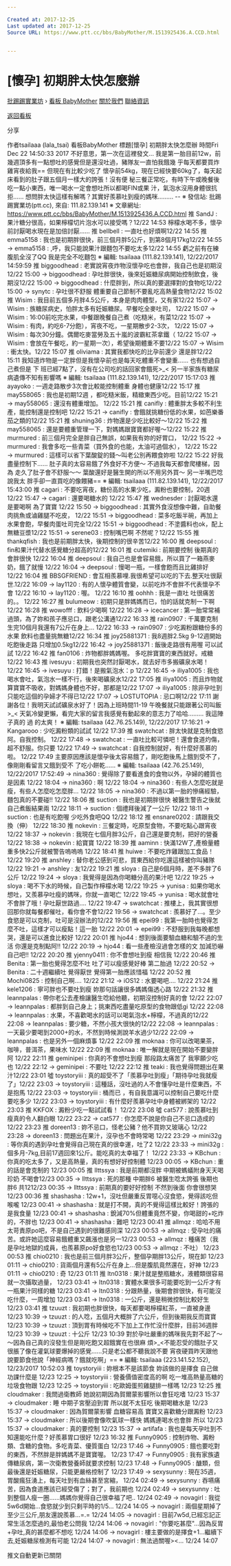 ```yaml
---

Created at: 2017-12-25
Last updated at: 2017-12-25
Source URL: https://www.ptt.cc/bbs/BabyMother/M.1513925436.A.CCD.html


---
```


# [懷孕] 初期胖太快怎麼辦


[批踢踢實業坊](https://www.ptt.cc/) › [看板 BabyMother](https://www.ptt.cc/bbs/BabyMother/index.html) [關於我們](https://www.ptt.cc/about.html) [聯絡資訊](https://www.ptt.cc/contact.html)

[返回看板](https://www.ptt.cc/bbs/BabyMother/index.html)

分享

作者tsailaaa (lala\_tsai)
看板BabyMother
標題\[懷孕\] 初期胖太快怎麼辦
時間Fri Dec 22 14:50:33 2017
不好意思，第一次在這裡發文... 我是第一胎目前12w，前幾週頂多有一點想吐的感覺但是還沒吐過，豬隊友一直怕我餓幾 乎每天都要買炸雞宵夜給我== 但現在有比較少吃了 懷孕前54kg，現在已經快要60kg了，每天起床看到的肚子跟五個月一樣大的誇張！沒有便 秘三餐正常吃，有時下午或晚餐後吃一點小東西，唯一喝水一定會想吐所以都喝FIN或果 汁，氣泡水沒用身體很抗拒...... 想問胖太快這樣有解嗎？其實好羨慕吐到瘦的媽咪......... -- ※ 發信站: 批踢踢實業坊(ptt.cc), 來自: 111.82.139.141 ※ 文章網址: <https://www.ptt.cc/bbs/BabyMother/M.1513925436.A.CCD.html>
推 SandJ : 果汁糖分很高，如果檸檬切片泡水可以接受嗎？12/22 14:53
檸檬水喝不多，懷孕前討厭喝水現在是加倍討厭......
推 bellbell : 一直吐也好煩啊12/22 14:55
推 emma5158 : 我也是初期胖很快，前三個月胖5公斤，到第8個月17kg12/22 14:55
→ emma5158 : ,呼，我只能說果汁跟麵包不要吃太多12/22 14:55
虧之前有在練腹肌全沒了QQ 我是完全不吃麵包 ※ 編輯: tsailaaa (111.82.139.141), 12/22/2017 14:59:59
推 biggoodhead : 老實說宵夜炸物沒懷孕吃也會胖，我自己也是初期沒12/22 15:00
→ biggoodhead : 孕吐胖很快，後來妊娠糖尿病開始控制飲食，後期沒12/22 15:00
→ biggoodhead : 什麼胖到，所以真的要選擇對的食物吃12/22 15:00
→ synytc : 孕吐很不舒服 體重要自己節制不要亂吃高熱量食物12/22 15:02
推 Wisim : 我目前五個多月胖4.5公斤，本身是肉肉體型，又有家12/22 15:07
→ Wisim : 族糖尿病史，怕胖太多有妊娠糖尿。早餐吃全麥吐司， 12/22 15:07
→ Wisim : 16:00前吃完水果，中餐跟晚餐自己煮（吃糙米，有菜12/22 15:07
→ Wisim : 有肉，約吃6-7分飽），宵夜不吃，一星期散步2-3次， 12/22 15:07
→ Wisim : 每次30分鐘。偶爾吃麥當勞及五十嵐的波霸紅茶拿鐵（ 12/22 15:07
→ Wisim : 會放在午餐吃，約一星期一次），希望後期體重不要12/22 15:07
→ Wisim : 衝太快。12/22 15:07
推 oliviama : 其實我都快吃的比孕前還少 還是胖12/22 15:11
我知道炸物是一定胖但是我懷孕前也是每天吃體重不會變重...... 也有想過自己煮但是 下 班已經7點了，沒有在公司吃的話回家會餓死>\_< 另一半家族有糖尿病遺傳不知有影響嗎 ※ 編輯: tsailaaa (111.82.139.141), 12/22/2017 15:17:03
推 ayayoko : 一週走路散步3次會比較能控制體重 身體也健康12/22 15:17
推 may558065 : 我也是初期12週 ，都吃糙米飯，精緻東西少吃。目前12/22 15:21
→ may558065 : 還沒有體重增加。 12/22 15:21
推 canifly : 體重胖太多較不利生產，能控制還是控制吧 12/22 15:21
→ canifly : 會餓就挑糖份低的水果，如芭樂番茄之類的12/22 15:21
推 shuning36 : 炸物還是少吃比較好～12/22 15:22
推 may558065 : 還是要體重管理一下，對媽媽跟寶寶都好喔～12/22 15:22
推 murmured : 前三個月完全是胖自己無誤，如果我有妳的好胃口， 12/22 15:22
→ murmured : 我會多吃一些青菜（買外食的也能，太油可過個水）， 12/22 15:22
→ murmured : 這樣可以省下葉酸錠的錢～叫老公別再餵食妳啦 12/22 15:22
好我盡量控制下...... 肚子真的太容易餓了外食好不方便～ 不過我每天都會爬樓梯，因 為 走久了肚子會不舒服～～ 葉酸還好是醫生開的所以不用另外買～ 另一半嘴巴唸說我太 胖手卻一直買吃的像餵豬== ※ 編輯: tsailaaa (111.82.139.141), 12/22/2017 15:43:00
推 cagari : 不要吃宵夜，糖份高的水果少吃，澱粉也要控制，20週 12/22 15:47
→ cagari : 還要喝糖水的 12/22 15:47
推 wednesder : 討厭喝水還是要喝啊 為了寶寶 12/22 15:50
→ biggoodhead : 其實外食沒想像中難，自助餐肉挑魚或滷雞腿不吃皮， 12/22 15:51
→ biggoodhead : 菜多吃飯半碗，再加上水果會飽，早餐肉蛋吐司完全12/22 15:51
→ biggoodhead : 不塗醬料也ok，配上無糖豆漿12/22 15:51
→ serene03 : 控制嘴巴啊 不然呢？12/22 15:55
推 thankqfish : 我也是前期胖太快，後期控制的很辛苦12/22 16:00
推 deepsoul : fin和果汁代替水感覺糖分超高的12/22 16:01
推 cutemiki : 前期要控制 後期真的會胖很快 12/22 16:04
推 deepsoul : 我自己也是會容易餓，所以買了一箱燕麥奶，餓了就慢 12/22 16:04
→ deepsoul : 慢喝一瓶，一樣會飽而且比雞排好 12/22 16:04
推 BBSGFRIEND : 會互相羨慕哩.我很希望可以吃的下去.整天吐很厭世.12/22 16:09
→ lay1120 : 有的人懷孕體質會變，以前吃炸不會胖不代表懷孕不會 12/22 16:10
→ lay1120 : 喔。 12/22 16:10
推 oohhh : 我是一直吐 吐很痛苦的。。 12/22 16:27
推 bulumeow : 初期只是胖媽媽而已，怕的話就克制一下啊 12/22 16:28
推 wowofff : 飲料少喝啊 12/22 16:28
→ icecancer : 第一胎常常補過頭，為了妳和孩子應忌口，跟老公溝通12/22 16:33
推 rain0907 : 千萬要克制 生完10個月我還有7公斤在身上... 12/22 16:33
→ rain0907 : 少吃澱粉跟糖份多的水果 飲料也盡量挑無糖12/22 16:34
推 joy25881371 : 我8週胖2.5kg 9-12週開始吃飽後走路 只增加0.5kg12/22 16:42
→ joy25881371 : 飯後走路很有用喔 可以試試 12/22 16:42
推 fan0106 : 炸物都胖媽媽喔。 多吃胖寶寶的東西就好。戒糖 12/22 16:43
推 ivesuyu : 初期我也突然討厭喝水，就去好市多搬礦泉水喝！ 12/22 16:45
→ ivesuyu : 打錯！是搬氣泡水：p 12/22 16:45
→ iliya1005 : 我也喝水會吐，氣泡水一樣不行，後來喝礦泉水12/22 17:05
推 iliya1005 : 而且炸物就算寶寶不吸收，對媽媽身體也不好，那都是12/22 17:07
→ iliya1005 : 除非孕吐到只能吃這個的孕婦才不得已12/22 17:07
→ LOSTUTOPIA : 忌口啊12/22 17:11
謝謝各位！我明天試試礦泉水好了！因為上班時間11-19 午晚餐就只能跟著公司叫飯>\_< 天氣冷變更懶，看完大家的留言我感覺有動起來的意志力了哈哈......... 我這陣子真的 過 的太爽！ ※ 編輯: tsailaaa (42.76.25.149), 12/22/2017 17:16:21
→ Kangarooo : 少吃澱粉類的試試 12/22 17:39
推 swatchcat : 胖太快就是克制食慾阿。自我控制。 12/22 17:48
→ swatchcat : 一直吐比較可憐吧！還會食道灼傷，超不舒服。你只要 12/22 17:49
→ swatchcat : 自我控制就好，有什麼好羨慕的啦。 12/22 17:49
主要原因應該是懷孕後太容易餓了，剛吃飽後馬上餓到受不了，像剛剛看留言又餓到受不 了吃小餅乾...... ※ 編輯: tsailaaa (42.76.25.149), 12/22/2017 17:52:49
→ nina360 : 覺得除了要看進食的食物以外，孕婦的體質也是因素 12/22 18:04
→ nina360 : 啊 12/22 18:04
→ nina360 : 有些人怎麼吃就是瘦，有些人怎麼吃怎麼胖... 12/22 18:05
→ nina360 : 不過以第一胎的慘痛經驗，麵包真的不要碰!! 12/22 18:06
推 suction : 我也是初期胖很快 被醫生警告之後就自己煮飯結果兩 12/22 18:11
→ suction : 個禮拜後減了一公斤 12/22 18:11
→ suction : 也是有吃飽喔 少吃外食吧QQ 12/22 18:12
推 ensnare0202 : 請跟我交換（伸） 12/22 18:30
推 nokevin : 三餐定時，吃原型食物，不要吃點心跟宵夜 12/22 18:37
→ nokevin : 我現在七個月胖3公斤，自己還是要克制，把好的營養 12/22 18:38
→ nokevin : 給寶寶 12/22 18:39
推 aaminn : 快滿12W了,產檢量體重多快2公斤就被警告嗚嗚嗚 12/22 18:41
推 huiwe : 不要吃炸雞跟加工食品！12/22 19:20
推 anshley : 替你老公感到可悲，買東西給你吃還這樣被你叫豬隊12/22 19:21
→ anshley : 友12/22 19:21
推 sloya : 自己是6個月時，差不多胖了6公斤 12/22 19:24
→ sloya : 我覺得是因為你喝糖分高的果汁吧 12/22 19:25
→ sloya : 喝不下水的時候，自己製作檸檬水喝 12/22 19:25
→ yunisa : 如果你喝水想吐，又羨慕孕吐瘦的媽咪，你就一直喝亡 12/22 19:45
→ yunisa : 喝水就會吐不會胖了哦！孕吐厭世路過.... 12/22 19:47
→ swatchcat : 推樓上，我其實很想回那你就每餐都催吐，看你會不會12/22 19:56
→ swatchcat : 羨慕好了...。至少食慾是可以克制，吐可是沒辦法的12/22 19:56
推 epei99 : 我第一胎時也覺得怎麼不吐，這樣才可以瘦點！這一胎 12/22 20:01
→ epei99 : 不舒服到我每晚都想哭，還是可以進食比較好 12/22 20:01
推 hjo44 : 想到後面要驗血糖和驗不過的生活 你還是克制點阿!! 12/22 20:19
→ hjo44 : 看一些產檢沒過會怎樣的文 加減恐嚇自己吧!! 12/22 20:20
推 yjenny0411 : 你不會想吐到瘦 相信我 12/22 20:46
推 Benita : 第一胎也覺得怎麼不吐 吐了可以瘦感覺好棒 第二胎過 12/22 20:52
→ Benita : 二十週繼續吐 覺得厭世 覺得第一胎應該惜福 12/22 20:52
推 Mochi0825 : 控制自己啊.... 12/22 21:12
→ iOS12 : 水要喝吧.... 12/22 21:24
推 kele1206 : 寧可胖也不要吐到瘦 妳那句話讓很多媽媽傷透心路 12/22 21:32
推 leannpalas : 帶你老公去產檢讓醫生唸給他聽，初期沒控制好真的會 12/22 22:07
→ leannpalas : 都胖到自己身上；挑東西吃盡量吃原型的食物跟低gi 12/22 22:08
→ leannpalas : 水果，不喜歡喝水的話可以喝氣泡水+檸檬，不過真的12/22 22:08
→ leannpalas : 要少糖，不然小孩大很快的12/22 22:08
→ leannpalas : 一天最少要喝到2000+的水，不然到時候測說羊水過少12/22 22:09
→ leannpalas : 也是另外一個麻煩事 12/22 22:09
推 moknaa : 你可以改喝果茶，咖啡，普洱茶，果味水 12/22 22:09
推 moknaa : 唯一解就是現在開始不要變胖阿 12/22 22:11
推 geminipei : 你真的不會想吐到瘦 那段路太痛苦了 我寧願少吃也 12/22 22:12
→ geminipei : 不要吐 12/22 22:12
推 teaki : 我也覺得問題出在果汁12/22 23:01
噓 toystoryiii : 真的超受不了「羨慕孕吐到瘦」「期待孕吐我就瘦了」12/22 23:03
→ toystoryiii : 這種話，沒吐過的人不會懂孕吐是什麼東西，不是抱馬 12/22 23:03
→ toystoryiii : 桶而已 ，有自我意識可以控制自己要吃什麼要吃多少 12/22 23:03
→ toystoryiii : 有什麼好羨慕孕吐中身體被綁架的 12/22 23:03
推 KKFOX : 澱粉少吃一點試試看！ 12/22 23:08
噓 cat577 : 說羨慕吐到瘦真的令人翻白眼 12/22 23:22
→ cat577 : 你怎麼不說是你自己不忌口造成的 12/22 23:23
推 doreen13 : 妳不忌口，怪老公豬？他不買妳又玻璃心 12/22 23:28
→ doreen13 : 問題出在果汁，沒孕也不會時常喝 12/22 23:29
→ mini32g : 等你真的遇到孕吐會覺得自己現在真的很幸運，吐了2 12/22 23:33
→ mini32g : 個多月-7kg,目前17週回來1公斤。能吃真的太幸福了！ 12/22 23:33
→ KBchun : 你真的吃太多了，又是高熱量，真的有想好好控制體 12/23 00:05
→ KBchun : 重的話是會克制的 12/23 00:05
推 llttssya : 我是前期都沒胖 中期被螞蟻附身天天喝珍奶 不喝會12/23 00:35
→ llttssya : 死的那種 中期胖6 被醫生唸太誇張 後期也胖6 共1212/23 00:35
→ llttssya : 前期真的要好好控制 不然到後面 你會很想哭12/23 00:36
推 shashasha : 12w+1，沒吐但嚴重反胃噁心沒食慾，覺得該吃但喉嚨 12/23 00:41
→ shashasha : 就是打不開，真的不覺得這樣比較好！誇張的是我食量 12/23 00:41
→ shashasha : 銳減70%但體重竟然不變，你喝甜的+吃炸的，不胖也 12/23 00:41
→ shashasha : 難吧 12/23 00:41
推 allmqz : 哈哈不用太苛責原po吧，不是自己遇到的很難感同深 12/23 00:53
→ allmqz : 受孕吐的痛苦。或許她這麼容易餓體重又飆漲也是另一12/23 00:53
→ allmqz : 種痛苦（我是孕吐地獄的成員，也羨慕原po好食慾也12/23 00:53
→ allmqz : 不吐） 12/23 00:53
推 chio0210 : 我也是前三個月胖3公斤，整個孕期胖13公斤，現在卸 12/23 01:11
→ chio0210 : 貨兩個月還有5公斤在身上…但是腹肌竟然還在，好神 12/23 01:11
→ chio0210 : 奇 12/23 01:11
推 ltn0318 : 果汁就是整瓶糖水，液體類很容易就一次攝取過量， 12/23 03:41
→ ltn0318 : 實體水果很多可能要吃到一公斤才有一瓶果汁同樣的糖 12/23 03:41
→ ltn0318 : 分跟熱量，後期會胖很快，有可能沒吃什麼，一周增加 12/23 03:41
→ ltn0318 : 一公斤，還是稍微控制比較好生 12/23 03:41
推 tzuuzt : 我初期也胖很快，每天都要喝檸檬紅茶，一直被身邊 12/23 10:39
→ tzuuzt : 的人唸，五個月大概胖了六公斤，但到後期我反而寶寶 12/23 10:39
→ tzuuzt : 頂到胃有時候吃不下加上工作忙沒什麼胖，目前36週胖 12/23 10:39
→ tzuuzt : 十公斤 12/23 10:39
對於孕吐嚴重的媽咪我先對不起了～～因為自己真的沒發生但是剛吃飽又超餓實在也很麻 煩>\_<不能忍受的餓肚子又很脹了像在灌氣球要爆掉的感覺......只是老公都不聽我說不要 宵夜硬買昨天跟他說要節食他說「神經病嗎？餓就吃啊」== ※ 編輯: tsailaaa (223.141.52.152), 12/23/2017 10:52:03
推 toystoryiii : 妳根本不是該節食 妳該做的是擇食 自己做功課什麼是 12/23 12:25
→ toystoryiii : 營養價值密度高的啊 吃一堆高熱量高糖的垃圾食物跟 12/23 12:25
→ toystoryiii : 吃歐姆蛋煎雞腿排一樣嗎 12/23 12:25
推 cloudmaker : 我問過衛教師 她說初期因為賀爾蒙影響所以會狂吃嗜 12/23 15:37
→ cloudmaker : 睡 中期子宮壓迫到胃 所以就不太狂吃 後期喝糖水是 12/23 15:37
→ cloudmaker : 因為賀爾蒙影響 血糖容易高 寶寶又喜歡糖分跟澱粉 12/23 15:37
→ cloudmaker : 所以後期會像吹氣球一樣快 媽媽連喝水也會胖 所以 12/23 15:37
→ cloudmaker : 真的要控制 12/23 15:37
→ artifafa : 我也是每天孕吐到不知還能吃什麼？好羨慕胃口很好 12/23 16:32
推 Funny0905 : 控制炸物、澱粉類、含糖的食物。多吃青菜、優質蛋白 12/23 17:46
→ Funny0905 : 餓也要吃對的東西，不然胖是胖媽媽不是寶寶喔。 12/23 17:47
→ Funny0905 : 我有家族遺傳糖尿病，第一次衛教營養師就要求控制 12/23 17:48
→ Funny0905 : 醣類，但最後還是妊娠糖尿，只能更嚴格控制了 12/23 17:49
→ sexysunny : 現在35週，胃酸瘋狂湧上，每天吐到有血絲甚至宮縮， 12/24 02:49
→ sexysunny : 吞嚥痛苦，因為食道應該已經受傷了；對了，我前期也 12/24 02:49
→ sexysunny : 吐到整個人瘦一圈......媽媽你覺得自己很幸福了吧.. 12/24 02:49
→ novagirl : 我從5w6d開始...食慾就少到只剩平時的1/5... 12/24 14:05
→ novagirl : 兩個星期掉了至少三公斤,朋友還說羨慕...=.= 12/24 14:05
→ novagirl : 目前7w5d,已經忘記正常生活怎麼過的,最怕老公問我 12/24 14:06
→ novagirl : "你要吃甚麼"...因為反胃+孕吐,真的甚麼都不想吃 12/24 14:06
→ novagirl : 樓主要做的是擇食+1...繼續下去,妊娠糖尿檢測有可能 12/24 14:07
→ novagirl : 無法過關喔><... 12/24 14:07

推文自動更新已關閉

